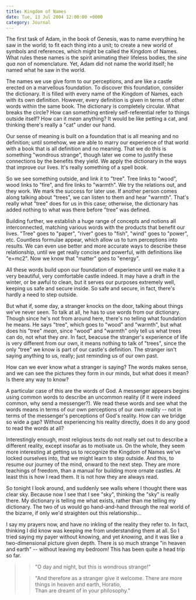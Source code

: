 ```yaml
---
title: Kingdom of Names
date: Tue, 13 Jul 2004 12:00:00 +0000
category: Journal
---
```


The first task of Adam, in the book of Genesis, was to name everything
he saw in the world; to fit each thing into a unit; to create a new
world of symbols and references, which might be called the Kingdom of
Names.  What rules these names is the spirit animating their lifeless
bodies, the *sine qua non* of nomenclature.  Yet, Adam did not name the
world itself; he named what he saw in the world.

The names we use give form to our perceptions, and are like a castle
erected on a marvellous foundation.  To discover this foundation,
consider the dictionary.  It is filled with every name of the Kingdom of
Names, each with its own definition.  However, every definition is given
in terms of other words within the same book.  The dictionary is
completely circular.  What breaks the circle?  How can something
entirely self-referential refer to things outside itself?  How can it
*mean* anything?  It would be like petting a cat, and thinking there's
really a "cat" under our hand.

Our sense of meaning is built on a foundation that is all meaning and no
definition; until somehow, we are able to marry our experience of that
world with a book that is all definition and no meaning.  That we do
this is something "wondrous strange", though later we come to justify
these connections by the benefits they yield.  We apply the dictionary
in the ways that improve our lives.  It's really something of a spell
book.

So we see something outside, and link it to "tree".  Tree links to
"wood", wood links to "fire", and fire links to "warmth".  We try the
relations out, and they work.  We mark the success for later use.  If
another person comes along talking about "trees", we can listen to them
and hear "warmth".  That's really what "tree" does for us in this case;
otherwise, the dictionary has added nothing to what was there before
"tree" was defined.

Building further, we establish a huge range of concepts and notions all
interconnected, matching various words with the products that benefit
our lives.  "Tree" goes to "paper", "river" goes to "fish", "wind" goes
to "power", etc.  Countless formulae appear, which allow us to turn
perceptions into results.  We can even use better and more accurate ways
to describe these relationship, until we get really concise and
powerful, with definitions like "e=mc2".  Now we know that "matter" goes
to "energy".

All these words build upon our foundation of experience until we make it
a very beautiful, very comfortable castle indeed.  It may have a draft
in the winter, or be awful to clean, but it serves our purposes
extremely well, keeping us safe and secure inside.  So safe and secure,
in fact, there's hardly a need to step outside.

But what if, some day, a stranger knocks on the door, talking about
things we've never seen.  To talk at all, he has to use words from our
dictionary.  Though since he's not from around here, there's no telling
what foundation he means.  He says "tree", which goes to "wood" and
"warmth", but what does his "tree" *mean*, since "wood" and "warmth" only
tell us what trees can do, not what they *are*.  In fact, beacuse the
stranger's experience of life is very different from our own, it means
nothing to talk of "trees", since the only "tree" we know is part of our
castle's definition.  The stranger isn't saying anything to us, really;
just reminding us of our own past.

How can we ever know what a stranger is saying?  The words makes sense,
and we can see the pictures they form in our minds, but what does it
mean?  Is there any way to know?

A particular case of this are the words of God.  A messenger appears
begins using common words to describe an uncommon reality (if it were
indeed common, why send a messenger?).  We read these words and see what
the words means in terms of our own perceptions of our own reality --
not in terms of the messenger's perceptions of God's reality.  How can
we bridge so wide a gap?  Without experiencing his reality directly,
does it do any good to read the words at all?

Interestingly enough, most religious texts do not really set out to
describe a different reality, except insofar as to motivate us.  On the
whole, they seem more interesting at getting us to recognize the Kingdom
of Names we've locked ourselves into, that we might learn to step
outside.  And this, to resume our journey of the mind, onward to the
next step.  They are more teachings of freedom, than a manual for
building more ornate castles.  At least this is how I read them.  It is
not how they are always read.

So tonight I look around, and suddenly see walls where I thought there
was clear sky.  Because now I see that I see "sky", thinking the "sky"
is really there.  My dictionary is telling me what exists, rather than
me telling my dictionary.  The two of us would go hand-and-hand through
the real world of the bizarre, if only we'd straighten out this
relationship...

I say my prayers now, and have no inkling of the reality they refer to.
In fact, thinking I did know was keeping me from understanding them at
all.  So I tried saying my payer without knowing, and yet *knowing*, and
it was like a two-dimensional picture given depth.  There is so much
strange "in heaven and earth" -- without leaving my bedroom!  This has
been quite a head trip so far.

> > "O day and night, but this is wondrous strange!"
> 
> > "And therefore as a stranger give it welcome.
>     There are more things in heaven and earth, Horatio,  
>     Than are dreamt of in your philosophy."


